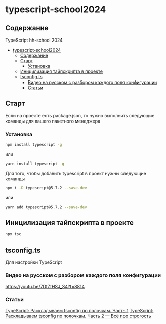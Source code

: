 # typescript-school2024

## Содержание

TypeScript hh-school 2024

- [typescript-school2024](#typescript-school2024)
  - [Содержание](#содержание)
  - [Старт](#старт)
    - [Установка](#установка)
  - [Иницилизация тайпскрипта в проекте](#иницилизация-тайпскрипта-в-проекте)
  - [tsconfig.ts](#tsconfigts)
    - [Видео на русском c разбором каждого поля конфигурации](#видео-на-русском-c-разбором-каждого-поля-конфигурации)
    - [Статьи](#статьи)

## Старт

Если на проекте есть package.json, то нужно выполнить следующие команды для вашего пакетного менеджера

### Установка

```bash
npm install typescript -g
```

или

```bash
yarn install typescript -g
```

Для того, чтобы добавить typescript в проект нужны следующие команды

```bash
npm i -D typescript@5.7.2 --save-dev
```

или

```bash
yarn add typescript@5.7.2 --save-dev
```

## Иницилизация тайпскрипта в проекте

```bash
npx tsc
```

## tsconfig.ts

Для настройки TypeScript

### Видео на русском c разбором каждого поля конфигурации

<https://youtu.be/7DtZtHSJ_S4?t=8814>

### Статьи

[TypeScript: Раскладываем tsconfig по полочкам. Часть 1](https://habr.com/ru/articles/542234/)
[TypeScript: Раскладываем tsconfig по полочкам. Часть 2 — Всё про строгость](https://habr.com/ru/articles/557738/)
